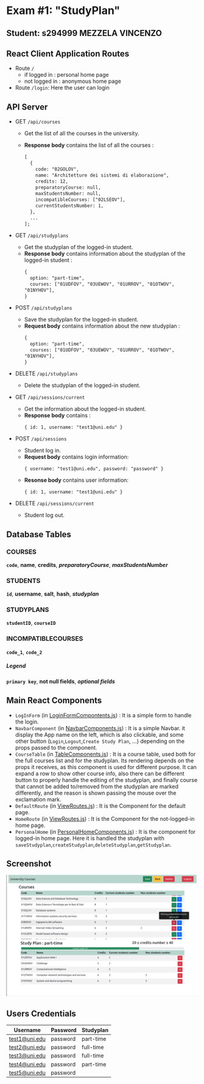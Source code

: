 # Exam #1: "StudyPlan"

## Student: s294999 MEZZELA VINCENZO

## React Client Application Routes

- Route `/`
  - if logged in : personal home page
  - not logged in : anonymous home page
- Route `/login`: Here the user can login

## API Server

- GET `/api/courses`

  - Get the list of all the courses in the university.
  - **Response body** contains the list of all the courses :

    ```
    [
      {
        code: "02GOLOV",
        name: "Architetture dei sistemi di elaborazione",
        credits: 12,
        preparatoryCourse: null,
        maxStudentsNumber: null,
        incompatibleCourses: ["02LSEOV"],
        currentStudentsNumber: 1,
      },
      ...
    ];

    ```

- GET `/api/studyplans`
  - Get the studyplan of the logged-in student.
  - **Response body** contains information about the studyplan of the logged-in student :
    ```
    {
      option: "part-time",
      courses: ["01UDFOV", "03UEWOV", "01URROV", "01OTWOV", "01NYHOV"],
    }
    ```
- POST `/api/studyplans`
  - Save the studyplan for the logged-in student.
  - **Request body** contains information about the new studyplan :
    ```
    {
      option: "part-time",
      courses: ["01UDFOV", "03UEWOV", "01URROV", "01OTWOV", "01NYHOV"],
    }
    ```
- DELETE `/api/studyplans`
  - Delete the studyplan of the logged-in student.
- GET `/api/sessions/current`
  - Get the information about the logged-in student.
  - **Response body** contains :
    ```
    { id: 1, username: "test1@uni.edu" }
    ```
- POST `/api/sessions`
  - Student log in.
  - **Request body** contains login information:
    ```
    { username: "test1@uni.edu", password: "password" }
    ```
  - **Resonse body** contains user information:
    ```
    { id: 1, username: "test1@uni.edu" }
    ```
- DELETE `/api/sessions/current`
  - Student log out.

## Database Tables

### COURSES

**`code`**, **name**, **credits**, **_preparatoryCourse_**, **_maxStudentsNumber_**

### STUDENTS

**`id`**, **username**, **salt**, **hash**, **_studyplan_**

### STUDYPLANS

**`studentID`**, **`courseID`**

### INCOMPATIBLECOURSES

**`code_1`**, **`code_2`**

##### Legend

**`primary key`**, **not null fields**, **_optional fields_**

## Main React Components

- `LogInForm` (in [LoginFormCompontents.js](./client/src/Components/LoginFormComponents.js)) : It is a simple form to handle the login.
- `NavbarComponent` (in [NavbarComponents.js](./client/src/Components/NavbarComponents.js)) : It is a simple Navbar. it display the App name on the left, which is also clickable, and some other button (`Login`,`Logout`,`Create Study Plan`, ...) depending on the props passed to the component.
- `CourseTable` (in [TableComponents.js](./client/src/Components/TableCompontens.js)) : It is a course table, used both for the full courses list and for the studyplan. Its rendering depends on the props it receives, as this component is used for different purpose. It can expand a row to show other course info, also there can be different button to properly handle the editing of the studyplan, and finally course that cannot be added to/removed from the studyplan are marked differently, and the reason is shown passing the mouse over the exclamation mark.
- `DefaultRoute` (in [ViewRoutes.js](./client/src/Components/ViewRoutes.js)) : It is the Component for the default page.
- `HomeRoute` (in [ViewRoutes.js](./client/src/Components/ViewRoutes.js)) : It is the Component for the not-logged-in home page.
- `PersonalHome` (in [PersonalHomeComponents.js](./client/src/Components/PersonalHomeComponents.js)) : It is the component for logged-in home page. Here it is handled the studyplan with `saveStudyplan`,`createStudyplan`,`deleteStudyplan`,`getStudyplan`.

## Screenshot

![Home page](./img/editing.png)

## Users Credentials

| Username      | Password | Studyplan |
| ------------- | -------- | --------- |
| test1@uni.edu | password | part-time |
| test2@uni.edu | password | full-time |
| test3@uni.edu | password | full-time |
| test4@uni.edu | password | part-time |
| test5@uni.edu | password |           |
